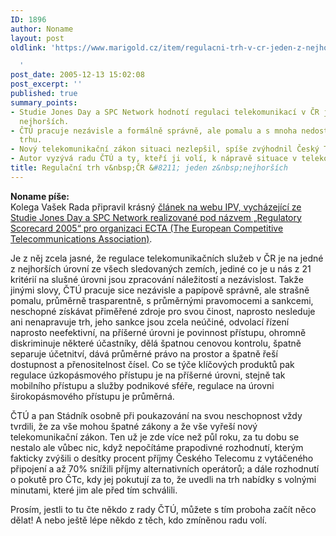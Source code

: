 ```yaml
---
ID: 1896
author: Noname
layout: post
oldlink: 'https://www.marigold.cz/item/regulacni-trh-v-cr-jeden-z-nejhorsich

  '
post_date: 2005-12-13 15:02:08
post_excerpt: ''
published: true
summary_points:
- Studie Jones Day a SPC Network hodnotí regulaci telekomunikací v ČR jako jednu z
  nejhorších.
- ČTÚ pracuje nezávisle a formálně správně, ale pomalu a s mnoha nedostatky v regulaci
  trhu.
- Nový telekomunikační zákon situaci nezlepšil, spíše zvýhodnil Český Telecom.
- Autor vyzývá radu ČTÚ a ty, kteří ji volí, k nápravě situace v telekomunikacích.
title: Regulační trh v&nbsp;ČR &#8211; jeden z&nbsp;nejhorších
---
```


<p><strong>Noname píše:</strong><br/> Kolega Vašek Rada připravil krásný <a href="http://www.internetprovsechny.cz/clanek.php?cid=147">článek na webu IPV, vycházející ze Studie Jones Day a SPC Network realizované pod názvem „Regulatory Scorecard 2005“ pro organizaci ECTA (The European Competitive Telecommunications Association)</a>.</p>

<p>Je z něj zcela jasné, že regulace telekomunikačních služeb v ČR je na jedné z nejhorších úrovní ze všech sledovaných zemích, jediné co je u nás z 21 kritérií na slušné úrovni jsou zpracování náležitostí a nezávislost. Takže jinými slovy, ČTÚ pracuje sice nezávisle a papípově správně, ale strašně pomalu, průměrně trasparentně, s průměrnými pravomocemi a sankcemi, neschopné získávat přiměřené zdroje pro svou činost, naprosto nesleduje ani nenapravuje trh, jeho sankce jsou zcela neúčiné, odvolací řízení naprosto neefektivní, na příšerné úrovni je povinnost přístupu, ohromně diskriminuje některé účastníky, dělá špatnou cenovou kontrolu, špatně separuje účetnitví, dává průměrné právo na prostor a špatně řeší dostupnost a přenositelnost čísel. Co se týče klíčových produktů pak regulace úzkopásmového přístupu je na příšerné úrovni, stejně tak mobilního přístupu a služby podnikové sféře, regulace na úrovni širokopásmového přístupu je průměrná.</p>

<p>ČTÚ a pan Stádník osobně při poukazování na svou neschopnost vždy tvrdili, že za vše mohou špatné zákony a že vše vyřeší nový telekomunikační zákon. Ten už je zde více než půl roku, za tu dobu se nestalo ale vůbec nic, když nepočítáme prapodivné rozhodnutí, kterým fakticky zvýšili o desítky procent příjmy Českého Telecomu z vytáčeného připojení a až 70% snížili příjmy alternativních operátorů; a dále rozhodnutí o pokutě pro ČTc, kdy jej pokutují za to, že uvedli na trh nabídky s volnými minutami, které jim ale před tím schválili.</p>

<p>Prosím, jestli to tu čte někdo z rady ČTÚ, můžete s tím proboha začít něco dělat! A nebo ještě lépe někdo z těch, kdo zmíněnou radu volí.</p>